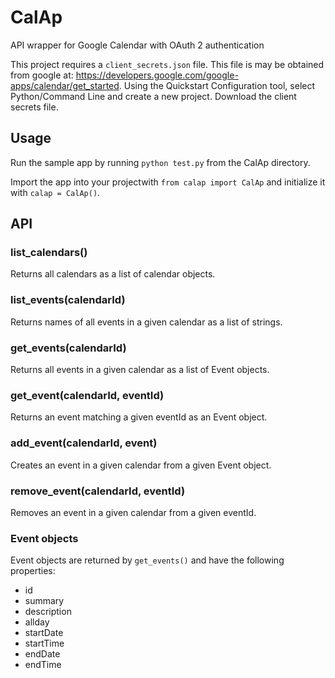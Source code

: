 CalAp
=====

API wrapper for Google Calendar with OAuth 2 authentication

This project requires a `client_secrets.json` file. This file is may be obtained
from google at: https://developers.google.com/google-apps/calendar/get_started.
Using the Quickstart Configuration tool, select Python/Command Line and create a
new project. Download the client secrets file.

## Usage

Run the sample app by running `python test.py` from the CalAp directory.

Import the app into your projectwith `from calap import CalAp` and initialize
it with `calap = CalAp()`.

## API

### list_calendars()
Returns all calendars as a list of calendar objects.

### list_events(calendarId)
Returns names of all events in a given calendar as a list of strings. 

### get_events(calendarId)
Returns all events in a given calendar as a list of Event objects.

### get_event(calendarId, eventId)
Returns an event matching a given eventId as an Event object.

### add_event(calendarId, event)
Creates an event in a given calendar from a given Event object.

### remove_event(calendarId, eventId)
Removes an event in a given calendar from a given eventId.


### Event objects
Event objects are returned by `get_events()` and have the following properties:

- id
- summary
- description
- allday
- startDate
- startTime
- endDate
- endTime
